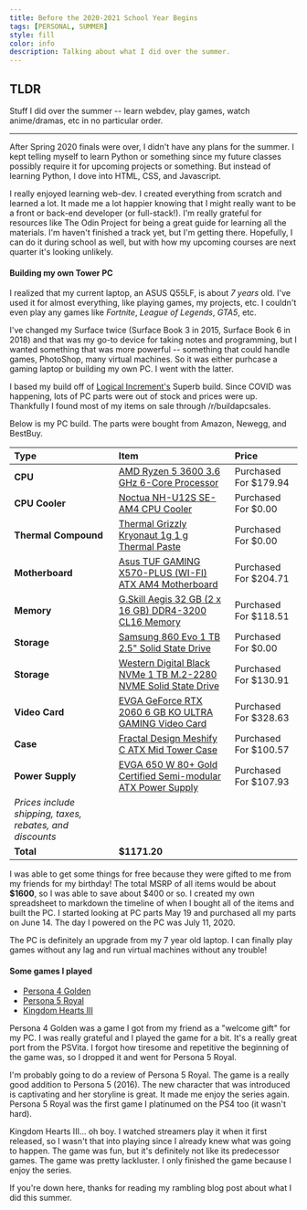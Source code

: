 ```yaml
---
title: Before the 2020-2021 School Year Begins
tags: [PERSONAL, SUMMER] 
style: fill 
color: info 
description: Talking about what I did over the summer. 
---
```


## TLDR
Stuff I did over the summer -- learn webdev, play games, watch anime/dramas,
etc in no particular order. 

___


After Spring 2020 finals were over, I didn't have any plans for the summer.
I kept telling myself to learn Python or something since my future classes
possibly require it for upcoming projects or something. But instead of learning 
Python, I dove into HTML, CSS, and Javascript. 

I really enjoyed learning web-dev. I created everything from
scratch and learned a lot. It made me a lot happier knowing that I might
really want to be a front or back-end developer (or full-stack!). I'm really
grateful for resources like The Odin Project for being a great guide for
learning all the materials. I'm haven't finished a track yet, but I'm
getting there. Hopefully, I can do it during school as well, but with how
my upcoming courses are next quarter it's looking unlikely.  

#### Building my own Tower PC
I realized that my current laptop, an ASUS Q55LF, is about *7 years* old. 
I've used it for almost everything, like playing games, my projects,
etc. I couldn't even play any games like *Fortnite*, *League of Legends*,
*GTA5*, etc.

I've changed my Surface twice (Surface Book 3 in 2015, Surface Book 6 
in 2018) and that was my go-to device for taking notes and programming, but
I wanted something that was more powerful -- something that could handle games,
PhotoShop, many virtual machines. So it was either purhcase a gaming laptop or
building my own PC. I went with the latter.

I based my build off of [Logical Increment's](https://www.logicalincrements.com/) 
Superb build. Since COVID was happening, lots of PC parts were out of stock and
prices were up. Thankfully I found most of my items on sale through
/r/buildapcsales.

Below is my PC build. The parts were bought from Amazon, Newegg, and BestBuy.

Type|Item|Price
:----|:----|:----
**CPU** | [AMD Ryzen 5 3600 3.6 GHz 6-Core Processor](https://pcpartpicker.com/product/9nm323/amd-ryzen-5-3600-36-thz-6-core-processor-100-100000031box) | Purchased For $179.94 
**CPU Cooler** | [Noctua NH-U12S SE-AM4 CPU Cooler](https://pcpartpicker.com/product/7dTrxr/noctua-nh-u12s-se-am4-cpu-cooler-nh-u12s-se-am4) | Purchased For $0.00 
**Thermal Compound** | [Thermal Grizzly Kryonaut 1g 1 g Thermal Paste](https://pcpartpicker.com/product/XHqbt6/thermal-grizzly-kryonaut-1g-1g-thermal-paste-tg-k-001-rs) | Purchased For $0.00 
**Motherboard** | [Asus TUF GAMING X570-PLUS (WI-FI) ATX AM4 Motherboard](https://pcpartpicker.com/product/dmGnTW/asus-tuf-gaming-x570-plus-wi-fi-atx-am4-motherboard-tuf-gaming-x570-plus-wi-fi) | Purchased For $204.71 
**Memory** | [G.Skill Aegis 32 GB (2 x 16 GB) DDR4-3200 CL16 Memory](https://pcpartpicker.com/product/8BLwrH/gskill-aegis-32-gb-2-x-16-gb-ddr4-3200-memory-f4-3200c16d-32gis) | Purchased For $118.51 
**Storage** | [Samsung 860 Evo 1 TB 2.5" Solid State Drive](https://pcpartpicker.com/product/yzfhP6/samsung-860-evo-1tb-25-solid-state-drive-mz-76e1t0bam) | Purchased For $0.00 
**Storage** | [Western Digital Black NVMe 1 TB M.2-2280 NVME Solid State Drive](https://pcpartpicker.com/product/2K22FT/western-digital-black-nvme-1tb-m2-2280-solid-state-drive-wds100t2x0c) | Purchased For $130.91 
**Video Card** | [EVGA GeForce RTX 2060 6 GB KO ULTRA GAMING Video Card](https://pcpartpicker.com/product/2H7p99/evga-geforce-rtx-2060-6-gb-ko-ultra-gaming-video-card-06g-p4-2068-kr) | Purchased For $328.63 
**Case** | [Fractal Design Meshify C ATX Mid Tower Case](https://pcpartpicker.com/product/fPzkcf/fractal-design-meshify-c-atx-mid-tower-case-fd-ca-mesh-c-bko) | Purchased For $100.57 
**Power Supply** | [EVGA 650 W 80+ Gold Certified Semi-modular ATX Power Supply](https://pcpartpicker.com/product/kz7CmG/evga-power-supply-210gq0650) | Purchased For $107.93 
 | *Prices include shipping, taxes, rebates, and discounts* |
 | **Total** | **$1171.20**

I was able to get some things for free because they were gifted to me from
my friends for my birthday! The total MSRP of all items would be about 
**$1600**, so I was able to save about $400 or so. I created my own spreadsheet
to markdown the timeline of when I bought all of the items and built the PC.
I started looking at PC parts May 19 and purchased all my parts on June 14. 
The day I powered on the PC was July 11, 2020. 


The PC is definitely an upgrade from my 7 year old laptop. I can finally play
games without any lag and run virtual machines without any trouble!

#### Some games I played 
* [Persona 4 Golden](https://store.steampowered.com/app/1113000/Persona_4_Golden/)
* [Persona 5 Royal](https://atlus.com/p5r/lang/en/)
* [Kingdom Hearts III](https://www.kingdomhearts.com/3/us/home/)

Persona 4 Golden was a game I got from my friend as a "welcome gift" for my PC.
I was really grateful and I played the game for a bit. It's a really great 
port from the PSVita. I forgot how tiresome and repetitive the beginning 
of the game was, so I dropped it and went for Persona 5 Royal.

I'm probably going to do a review of Persona 5 Royal. The game is a really
good addition to Persona 5 (2016). The new character that was introduced is 
captivating and her storyline is great. It made me enjoy the series again.
Persona 5 Royal was the first game I platinumed on the PS4 too (it wasn't 
hard). 

Kingdom Hearts III... oh boy. I watched streamers play it when it first
released, so I wasn't that into playing since I already knew what was
going to happen. The game was fun, but it's definitely not like its
predecessor games. The game was pretty lackluster. I only finished the game
because I enjoy the series. 


If you're down here, thanks for reading my rambling blog post about what I 
did this summer.  

